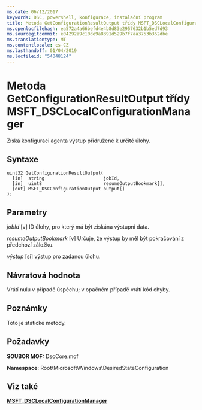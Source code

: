 ```yaml
---
ms.date: 06/12/2017
keywords: DSC, powershell, konfigurace, instalační program
title: Metoda GetConfigurationResultOutput třídy MSFT_DSCLocalConfigurationManager
ms.openlocfilehash: ea572a4a66befd4e4b8d83e2957632b1b5ed7d93
ms.sourcegitcommit: e04292a9c10de9a8391d529b7f7aa3753b362dbe
ms.translationtype: MT
ms.contentlocale: cs-CZ
ms.lasthandoff: 01/04/2019
ms.locfileid: "54048124"
---
```

# <a name="getconfigurationresultoutput-method-of-the-msftdsclocalconfigurationmanager-class"></a>Metoda GetConfigurationResultOutput třídy MSFT_DSCLocalConfigurationManager

Získá konfiguraci agenta výstup přidružené k určité úlohy.

## <a name="syntax"></a>Syntaxe

```mof
uint32 GetConfigurationResultOutput(
  [in]  string                      jobId,
  [in]  uint8                       resumeOutputBookmark[],
  [out] MSFT_DSCConfigurationOutput output[]
);
```

## <a name="parameters"></a>Parametry

*jobId* \[v\] ID úlohy, pro který má být získána výstupní data.

*resumeOutputBookmark* \[v\] Určuje, že výstup by měl být pokračování z předchozí záložku.

*výstup* \[si\] výstup pro zadanou úlohu.

## <a name="return-value"></a>Návratová hodnota

Vrátí nulu v případě úspěchu; v opačném případě vrátí kód chyby.

## <a name="remarks"></a>Poznámky

Toto je statické metody.

## <a name="requirements"></a>Požadavky

**SOUBOR MOF:** DscCore.mof

**Namespace**: Root\Microsoft\Windows\DesiredStateConfiguration

## <a name="see-also"></a>Viz také

[**MSFT_DSCLocalConfigurationManager**](msft-dsclocalconfigurationmanager.md)